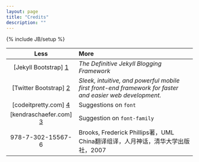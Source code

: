 ```yaml
---
layout: page
title: "Credits"
description: ""
---
```

{% include JB/setup %}

Less|More
:---:|:--------
[Jekyll Bootstrap] [1] | _The Definitive Jekyll Blogging Framework_
[Twitter Bootstrap] [2] | _Sleek, intuitive, and powerful mobile first front-end framework for faster and easier web development._
[codeitpretty.com] [4] | Suggestions on `font`
[kendraschaefer.com] [3] | Suggestion on `font-family`
978-7-302-15567-6 | Brooks, Frederick Phillips著，UML China翻译组译，人月神话，清华大学出版社，2007


[1]: http://jekyllbootstrap.com/            "Jekyll Bootstrap"
[2]: http://twitter.github.com/bootstrap/   "Twitter Bootstrap"
[3]: http://www.kendraschaefer.com/2012/06/chinese-standard-web-fonts-the-ultimate-guide-to-css-font-family-declarations-for-web-design-in-simplified-chinese/ "Post on font-family"
[4]: http://www.codeitpretty.com/2013/05/blog-font-style-with-css-size-weight.html "Posts on font"
